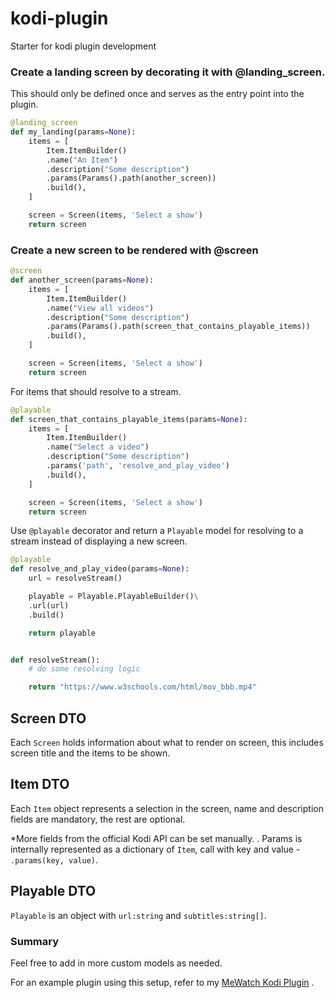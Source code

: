 # kodi-plugin

Starter for kodi plugin development

### Create a landing screen by decorating it with @landing_screen.

This should only be defined once and serves as the entry point into the plugin.

```python
@landing_screen
def my_landing(params=None):
    items = [
        Item.ItemBuilder()
        .name("An Item")
        .description("Some description")
        .params(Params().path(another_screen))
        .build(),
    ]

    screen = Screen(items, 'Select a show')
    return screen
```

### Create a new screen to be rendered with @screen

```python
@screen
def another_screen(params=None):
    items = [
        Item.ItemBuilder()
        .name("View all videos")
        .description("Some description")
        .params(Params().path(screen_that_contains_playable_items))
        .build(),
    ]

    screen = Screen(items, 'Select a show')
    return screen
```

For items that should resolve to a stream.

```python
@playable
def screen_that_contains_playable_items(params=None):
    items = [
        Item.ItemBuilder()
        .name("Select a video")
        .description("Some description")
        .params('path', 'resolve_and_play_video')
        .build(),
    ]

    screen = Screen(items, 'Select a show')
    return screen
```

Use `@playable` decorator and return a `Playable` model for resolving to a stream instead of displaying a new screen.

```python
@playable
def resolve_and_play_video(params=None):
    url = resolveStream()

    playable = Playable.PlayableBuilder()\
    .url(url)
    .build()

    return playable


def resolveStream():
    # do some resolving logic

    return "https://www.w3schools.com/html/mov_bbb.mp4"

```

## Screen DTO

Each `Screen` holds information about what to render on screen, this includes screen title and the items to be shown.

## Item DTO

Each `Item` object represents a selection in the screen, name and description fields are mandatory, the rest are optional.

\*More fields from the official Kodi API can be set manually.
.
Params is internally represented as a dictionary of `Item`, call with key and value - `.params(key, value)`.

## Playable DTO

`Playable` is an object with `url:string` and `subtitles:string[]`.

### Summary

Feel free to add in more custom models as needed.

For an example plugin using this setup, refer to my [MeWatch Kodi Plugin](https://github.com/wxlai90/mewatch-sg/)
.
